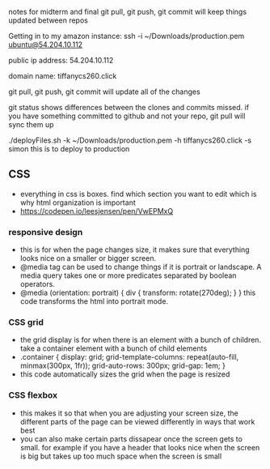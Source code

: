 notes for midterm and final
git pull, git push, git commit will keep things updated between repos

Getting in to my amazon instance: ssh -i ~/Downloads/production.pem ubuntu@54.204.10.112

public ip address: 54.204.10.112

domain name: tiffanycs260.click

git pull, git push, git commit will update all of the changes

git status shows differences between the clones and commits missed. if you have something committed to github and not your repo, git pull will sync them up

./deployFiles.sh -k ~/Downloads/production.pem -h tiffanycs260.click -s simon
this is to deploy to production
## CSS
- everything in css is boxes. find which section you want to edit which is why html organization is important
- https://codepen.io/leesjensen/pen/VwEPMxQ
### responsive design
- this is for when the page changes size, it makes sure that everything looks nice on a smaller or bigger screen.
- @media tag can be used to change things if it is portrait or landscape. A media query takes one or more predicates separated by boolean operators.
- @media (orientation: portrait) {
  div {
    transform: rotate(270deg);
  }
}
this code transforms the html into portrait mode.

### CSS grid
- the grid display is for when there is an element with a bunch of children. take a container element with a bunch of child elements
- .container {
  display: grid;
  grid-template-columns: repeat(auto-fill, minmax(300px, 1fr));
  grid-auto-rows: 300px;
  grid-gap: 1em;
}
- this code automatically sizes the grid when the page is resized  
### CSS flexbox
- this makes it so that when you are adjusting your screen size, the different parts of the page can be viewed differently in ways that work best
- you can also make certain parts dissapear once the screen gets to small. for example if you have a header that looks nice when the screen is big but takes up too much space when the screen is small
